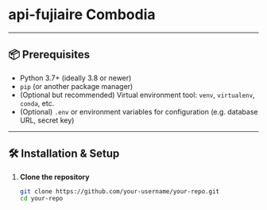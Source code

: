 # api-fujiaire Combodia

---

## 📦 Prerequisites

- Python 3.7+ (ideally 3.8 or newer)  
- `pip` (or another package manager)  
- (Optional but recommended) Virtual environment tool: `venv`, `virtualenv`, `conda`, etc.  
- (Optional) `.env` or environment variables for configuration (e.g. database URL, secret key)

---

## 🛠️ Installation & Setup

1. **Clone the repository**  
   ```bash
   git clone https://github.com/your-username/your-repo.git
   cd your-repo
